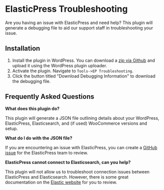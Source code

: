 ElasticPress Troubleshooting
=============
Are you having an issue with ElasticPress and need help? This plugin will generate a debugging file to aid our support staff in troubleshooting your issue.

## Installation

1. Install the plugin in WordPress. You can download a [zip via Github](https://github.com/allan23/ep-troubleshoot/archive/master.zip) and upload it using the WordPress plugin uploader.
2. Activate the plugin. Navigate to `Tools->EP Troubleshooting`.
3. Click the button titled "Download Debugging Information" to download the debugging file.

## Frequently Asked Questions

**What does this plugin do?**

This plugin will generate a JSON file outlining details about your WordPress, ElasticPress, Elasticsearch, and (if used) WooCommerce versions and setup.

**What do I do with the JSON file?**

If you are encountering an issue with ElasticPress, you can create a [GitHub issue](https://github.com/10up/ElasticPress/issues) for the ElasticPress team to review.

**ElasticPress cannot connect to Elasticsearch, can you help?**

This plugin will not allow us to troubleshoot connection issues between ElasticPress and Elasticsearch. However, there is some great documentation on the [Elastic website](https://www.elastic.co/guide/en/elasticsearch/reference/current/setup.html) for you to review.